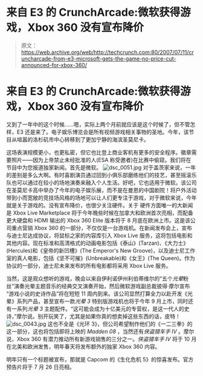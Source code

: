 # 来自 E3 的 CrunchArcade:微软获得游戏，Xbox 360 没有宣布降价

> 原文：<https://web.archive.org/web/http://techcrunch.com:80/2007/07/11/cruncharcade-from-e3-microsoft-gets-the-game-no-price-cut-announced-for-xbox-360/>

# 来自 E3 的 CrunchArcade:微软获得游戏，Xbox 360 没有宣布降价

又到了一年中的这个时候……嗯，实际上两个月前就应该是这个时候了，但不管怎样，E3 还是来了。电子娱乐博览会是所有视频游戏相关事物的圣地。今年，该节目从喧嚣的洛杉矶市中心转移到了更加宁静的海滨圣莫尼卡。

这场表演规模更小，也更私密，但它也比登上商业客机有更多的安全程序。徽章需要照片——因为上帝禁止未经批准的人(ESA 称受邀者)在比赛中偷窥。我们将在
节目中为您报道独家新闻。首先是微软。
 ![dsc_0051.jpg](img/110f4a98c0bbe2a073224440fe51d873.png)
对于盖茨家来说，一年的差别是多么大啊。有时喜剧演员通过回到小俱乐部磨练他们的技艺，甚至摇滚乐队也可以通过在较小的场地演奏来融入个人生活。好吧，它也适用于微软。该公司在圣莫尼卡高中举办了今年的电子娱乐展，而不是在曼恩的中国剧院！将户外活动带到小而宽敞的竞技场风格的场地可以让人们更专注于游戏，对于微软来说，今年就是关于游戏的。没有宣布降价，也很少关注硬件。关于
硬件方面唯一的大新闻是 Xbox Live Marketplace 将于今年晚些时候在加拿大和欧洲首次亮相，而配备更大硬盘和 HDMI 输出的 Xbox 360 Elite 版本将于 8 月底在欧洲上市。这是该公司重点营销 Xbox 360 的一部分，不仅仅是一台游戏机。在新闻发布会上，宣布与迪士尼达成协议，将鼠标之家的内容库引入 Xbox Live 服务，这将包括电影和其他内容。现在标准和高清格式的动画电影包括《泰山》(Tarzan)、《大力士》(Hercules)和《皇帝的新凹槽》(The Emperor's New Groove)，以及迪士尼工作室的真人电影，包括《坚不可摧》(Unbreakable)和《女王》(The Queen)。作为协议的一部分，迪士尼未来发布的所有电影都将采用 Xbox Live 服务。

当然，这是观众想听的游戏，晚会以来自伊利诺伊州利伯蒂维尔的“五个*光晕*粉丝”演奏光晕主题音乐的经典交叉演奏开始，然后微软游戏副总裁彼得·摩尔宣布
“游戏小说的史诗作品”将在短短 11 周内到来。该公司显然打算全力以赴开发《光晕》系列产品，甚至宣布一款*光晕 3* 特别版游戏机也将于今年 9 月上市，同时还有一系列*光晕 3* 主题配件。“这可能会成为十亿美元的专营权，是这一代人的史诗，”摩尔说。别开玩笑了，尤其是如果你真的想卖掉这些东西的话，皮特！
![dsc_0043.jpg](img/7e9ea43a75c739d484e169b754203a65.png)
这也不全是《光环 3》，但公司希望制作他们的《一二三拳》的这一部分，这也将包括即将上映的 *Madden 08* ，当然还有*侠盗猎车手 IV* 。摩尔说，Xbox 360 有潜力推动所有新游戏销售的三分之一。*侠盗猎车手 IV* 将于 10 月在北美和欧洲发售，明年春天将发布额外的独家 Xbox 360 内容。

明年只有一个标题被宣布，那就是 Capcom 的《生化危机 5》的惊喜发布。官方预告片将于 7 月 26 日亮相。